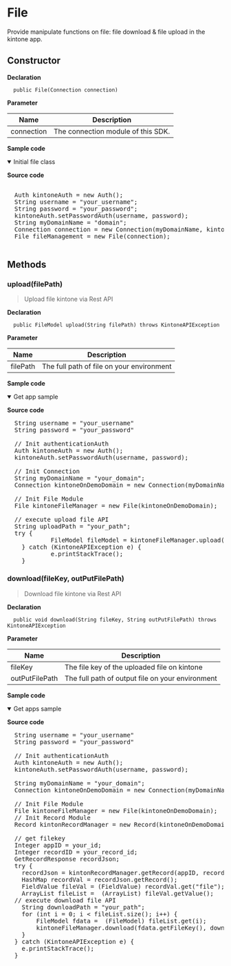 # File

Provide manipulate functions on file: file download & file upload in the kintone app.


## Constructor

**Declaration**
```
  public File(Connection connection)
```


**Parameter**

| Name| Description |
| --- | --- |
| connection | The connection module of this SDK.

**Sample code**

<details class="tab-container" open>
<Summary>Initial file class</Summary>

<strong class="tab-name">Source code</strong>

<pre class="inline-code">

  Auth kintoneAuth = new Auth();
  String username = "your_username";
  String password = "your_password";
  kintoneAuth.setPasswordAuth(username, password);
  String myDomainName = "domain";
  Connection connection = new Connection(myDomainName, kintoneAuth);
  File fileManagement = new File(connection);

</pre>

</details>

## Methods

### upload(filePath)

> Upload file kintone via Rest API

**Declaration**
```
  public FileModel upload(String filePath) throws KintoneAPIException
```

**Parameter**

| Name| Description |
| --- | --- |
| filePath | The full path of file on your environment

**Sample code**

<details class="tab-container" open>
<Summary>Get app sample</Summary>

<strong class="tab-name">Source code</strong>

<pre class="inline-code">
  String username = "your_username"
  String password = "your_password"

  // Init authenticationAuth
  Auth kintoneAuth = new Auth();
  kintoneAuth.setPasswordAuth(username, password);

  // Init Connection
  String myDomainName = "your_domain";
  Connection kintoneOnDemoDomain = new Connection(myDomainName, kintoneAuth);

  // Init File Module
  File kintoneFileManager = new File(kintoneOnDemoDomain);

  // execute upload file API
  String uploadPath = "your_path";
  try {
			FileModel fileModel = kintoneFileManager.upload(uploadPath + "test.txt");
	} catch (KintoneAPIException e) {
			e.printStackTrace();
	}
</pre>

</details>

### download(fileKey, outPutFilePath)

> Download file kintone via Rest API

**Declaration**
```
  public void download(String fileKey, String outPutFilePath) throws KintoneAPIException 
```

**Parameter**

| Name| Description |
| --- | --- |
| fileKey | The file key of the uploaded file on kintone
| outPutFilePath | The full path of output file on your environment

**Sample code**

<details class="tab-container" open>
<Summary>Get apps sample</Summary>

<strong class="tab-name">Source code</strong>

<pre class="inline-code">
  String username = "your_username"
  String password = "your_password"

  // Init authenticationAuth
  Auth kintoneAuth = new Auth();
  kintoneAuth.setPasswordAuth(username, password);

  String myDomainName = "your_domain";
  Connection kintoneOnDemoDomain = new Connection(myDomainName, kintoneAuth);

  // Init File Module
  File kintoneFileManager = new File(kintoneOnDemoDomain);
  // Init Record Module
  Record kintonRecordManager = new Record(kintoneOnDemoDomain);

  // get filekey
  Integer appID = your_id;
  Integer recordID = your_record_id;
  GetRecordResponse recordJson;
  try {
    recordJson = kintonRecordManager.getRecord(appID, recordID);
    HashMap recordVal = recordJson.getRecord();
    FieldValue fileVal = (FieldValue) recordVal.get("file");
    ArrayList fileList =  (ArrayList) fileVal.getValue();
  // execute download file API
    String downloadPath = "your_path";
    for (int i = 0; i < fileList.size(); i++) {
        FileModel fdata =  (FileModel) fileList.get(i);
        kintoneFileManager.download(fdata.getFileKey(), downloadPath + fdata.getName());
    }
  } catch (KintoneAPIException e) {
    e.printStackTrace();
  }
</pre>

</details>
